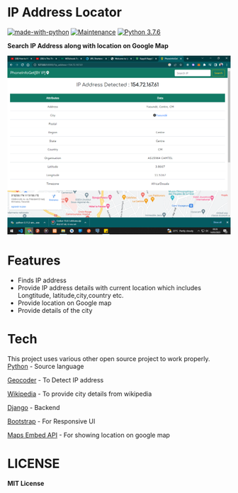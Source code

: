 # IP Address Locator

[![made-with-python](https://img.shields.io/badge/Made%20with-Python-1f425f.svg)](https://www.python.org/)
[![Maintenance](https://img.shields.io/badge/Maintained%3F-yes-green.svg)](https://github.com/shaikhsajid1111/ip-address-locator/graphs/commit-activity)
[![Python 3.7.6](https://img.shields.io/badge/python-3.7.6-blue.svg)](https://www.python.org/downloads/release/python-376/)


**Search IP Address along with location on Google Map**




![Screenshot](screenshot/capture.png)





# Features
- Finds IP address 
- Provide IP address details with current location which includes Longtitude, latitude,city,country etc.
- Provide location on Google map
- Provide details of the city 

# Tech

 This project uses various other open source project to work properly.
 [Python](https://www.python.org) - Source language
 
 [Geocoder](https://pypi.org/project/geocoder/) - To Detect IP address
 
 [Wikipedia](https://pypi.org/project/wikipedia/) - To provide city details from wikipedia 
 
 [Django](https://www.djangoproject.com/)   - Backend
 
 [Bootstrap](https://getbootstrap.com/)     - For Responsive UI
 
 [Maps Embed API](https://console.cloud.google.com/marketplace/details/google/maps-embed-backend.googleapis.com)  - For showing location on google map
# LICENSE
**MIT License**